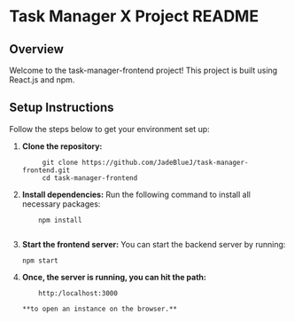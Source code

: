 # Task Manager X Project README

## Overview

Welcome to the task-manager-frontend project! This project is built using React.js and npm.

## Setup Instructions

Follow the steps below to get your environment set up:

1. **Clone the repository:**

   ```
        git clone https://github.com/JadeBlueJ/task-manager-frontend.git
        cd task-manager-frontend

2. **Install dependencies:**
Run the following command to install all necessary packages:

    ```
        npm install


3. **Start the frontend server:**
You can start the backend server by running:

    ```
    npm start

4. **Once, the server is running, you can hit the path:**
    ```
        http:/localhost:3000
        
    **to open an instance on the browser.**